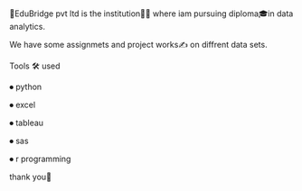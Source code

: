 🏫EduBridge pvt ltd is the institution🙇‍♂️ where iam pursuing diploma🎓in data analytics.

We have some assignmets and project works✍ on diffrent data sets.

Tools 🛠  used

⏺ python

⏺ excel

⏺ tableau

⏺ sas

⏺ r programming 

thank you🙏
